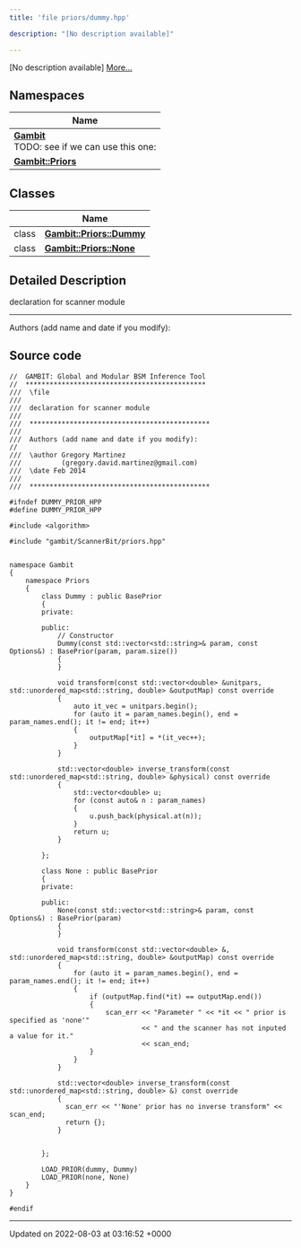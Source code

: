 ```yaml
---
title: 'file priors/dummy.hpp'

description: "[No description available]"

---
```







[No description available] [More...](#detailed-description)

## Namespaces

| Name           |
| -------------- |
| **[Gambit](/documentation/code/darkbit_development/namespaces/namespacegambit/)** <br>TODO: see if we can use this one:  |
| **[Gambit::Priors](/documentation/code/darkbit_development/namespaces/namespacegambit_1_1priors/)**  |

## Classes

|                | Name           |
| -------------- | -------------- |
| class | **[Gambit::Priors::Dummy](/documentation/code/darkbit_development/classes/classgambit_1_1priors_1_1dummy/)**  |
| class | **[Gambit::Priors::None](/documentation/code/darkbit_development/classes/classgambit_1_1priors_1_1none/)**  |

## Detailed Description


declaration for scanner module



------------------

Authors (add name and date if you modify): 




## Source code

```
//  GAMBIT: Global and Modular BSM Inference Tool
//  *********************************************
///  \file
///
///  declaration for scanner module
///
///  *********************************************
///
///  Authors (add name and date if you modify):
//
///  \author Gregory Martinez
///          (gregory.david.martinez@gmail.com)
///  \date Feb 2014
///
///  *********************************************

#ifndef DUMMY_PRIOR_HPP
#define DUMMY_PRIOR_HPP

#include <algorithm>

#include "gambit/ScannerBit/priors.hpp"


namespace Gambit
{
    namespace Priors
    {
        class Dummy : public BasePrior
        {
        private:

        public:
            // Constructor
            Dummy(const std::vector<std::string>& param, const Options&) : BasePrior(param, param.size())
            {
            }

            void transform(const std::vector<double> &unitpars, std::unordered_map<std::string, double> &outputMap) const override
            {
                auto it_vec = unitpars.begin();
                for (auto it = param_names.begin(), end = param_names.end(); it != end; it++)
                {
                    outputMap[*it] = *(it_vec++);
                }
            }

            std::vector<double> inverse_transform(const std::unordered_map<std::string, double> &physical) const override
            {
                std::vector<double> u;
                for (const auto& n : param_names)
                {
                    u.push_back(physical.at(n));
                }
                return u;
            }

        };

        class None : public BasePrior
        {
        private:

        public:
            None(const std::vector<std::string>& param, const Options&) : BasePrior(param)
            {
            }

            void transform(const std::vector<double> &, std::unordered_map<std::string, double> &outputMap) const override
            {
                for (auto it = param_names.begin(), end = param_names.end(); it != end; it++)
                {
                    if (outputMap.find(*it) == outputMap.end())
                    {
                        scan_err << "Parameter " << *it << " prior is specified as 'none'"
                                 << " and the scanner has not inputed a value for it."
                                 << scan_end;
                    }
                }
            }

            std::vector<double> inverse_transform(const std::unordered_map<std::string, double> &) const override
            {
              scan_err << "'None' prior has no inverse transform" << scan_end;
              return {};
            }


        };

        LOAD_PRIOR(dummy, Dummy)
        LOAD_PRIOR(none, None)
    }
}

#endif
```


-------------------------------

Updated on 2022-08-03 at 03:16:52 +0000

